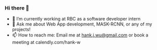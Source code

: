 ### Hi there 👋

- 🔭 I’m currently working at RBC as a software developer intern 
- 💬 Ask me about Web App development, MASK-RCNN, or any of my projects!
- 📫 How to reach me: Email me at hank.j.wu@gmail.com or book a meeting at calendly.com/hank-w 
